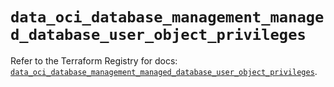 # `data_oci_database_management_managed_database_user_object_privileges`

Refer to the Terraform Registry for docs: [`data_oci_database_management_managed_database_user_object_privileges`](https://registry.terraform.io/providers/oracle/oci/6.18.0/docs/data-sources/database_management_managed_database_user_object_privileges).
